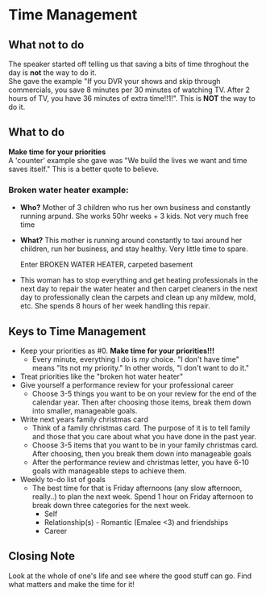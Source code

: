 # Time Management

## What not to do
The speaker started off telling us that saving a bits of time throghout the day is __not__ the way to do it.  
She gave the example "If you DVR your shows and skip through commercials, you save 8 minutes per 30 minutes of watching TV. After 2 hours of TV, you have 36 minutes of extra time!!1!". 
    This is **NOT** the way to do it.

## What to do
**Make time for your priorities**  
A 'counter' example she gave was "We build the lives we want and time saves itself." This is a better quote to believe.  


### Broken water heater example: 
- **Who?** Mother of 3 children who rus her own business and constantly running arpund. She works 50hr weeks + 3 kids. Not very much free time
- **What?** This mother is running around constantly to taxi around her children, run her business, and stay healthy. Very little time to spare.  
 
  Enter BROKEN WATER HEATER, carpeted basement

- This woman has to stop everything and get heating professionals in the next day to repair the water heater and then carpet cleaners in the next day to professionally clean the carpets and clean up any mildew, mold, etc. She spends 8 hours of her week handling this repair.
## Keys to Time Management
   - Keep your priorities as #0. **Make time for your priorities!!!**
     - Every minute, everything I do is *my* choice. "I don't have time" means "Its not my priority." In other words, "I don't want to do it."
   - Treat priorities like the "broken hot water heater"
   - Give yourself a performance review for your professional career
     - Choose 3-5 things you want to be on your review for the end of the calendar year. Then after choosing those items, break them down into smaller, manageable goals.
   - Write next years family christmas card
     - Think of a family christmas card. The purpose of it is to tell family and those that you care about what you have done in the past year. 
     - Choose 3-5 items that you want to be in your family christmas card. After choosing, then you break them down into manageable goals
     - After the performance review and christmas letter, you have 6-10 goals with manageable steps to achieve them.
   - Weekly to-do list of goals
     - The best time for that is Friday afternoons (any slow afternoon, really..) to plan the next week. Spend 1 hour on Friday afternoon to break down three categories for the next week.
        - Self
        - Relationship(s) - Romantic (Emalee <3) and friendships
        - Career

## Closing Note
Look at the whole of one's life and see where the good stuff can go. Find what matters and make the time for it!